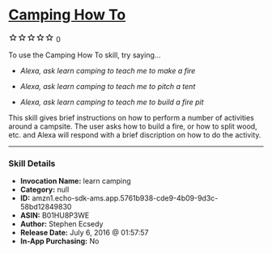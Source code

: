 # [Camping How To](http://alexa.amazon.com/#skills/amzn1.echo-sdk-ams.app.5761b938-cde9-4b09-9d3c-58bd12849830)
![0 stars](../../images/ic_star_border_black_18dp_1x.png)![0 stars](../../images/ic_star_border_black_18dp_1x.png)![0 stars](../../images/ic_star_border_black_18dp_1x.png)![0 stars](../../images/ic_star_border_black_18dp_1x.png)![0 stars](../../images/ic_star_border_black_18dp_1x.png) 0

To use the Camping How To skill, try saying...

* *Alexa, ask learn camping to teach me to make a fire*

* *Alexa, ask learn camping to teach me to pitch a tent*

* *Alexa, ask learn camping to teach me to build a fire pit*

This skill gives brief instructions on how to perform a number of activities around a campsite.  The user asks how to build a fire, or how to split wood, etc. and Alexa will respond with a brief discription on how to do the activity.

***

### Skill Details

* **Invocation Name:** learn camping
* **Category:** null
* **ID:** amzn1.echo-sdk-ams.app.5761b938-cde9-4b09-9d3c-58bd12849830
* **ASIN:** B01HU8P3WE
* **Author:** Stephen Ecsedy
* **Release Date:** July 6, 2016 @ 01:57:57
* **In-App Purchasing:** No
